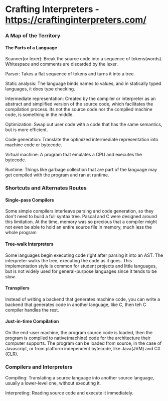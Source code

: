 # Crafting Interpreters - https://craftinginterpreters.com/


### A Map of the Territory

#### The Parts of  a Language
Scanner(or lexer): Break the source code into a sequence of tokens(words). Whitespace and comments are discarded by the lexer.

Parser: Takes a flat sequence of tokens and turns it into a tree.

Static analysis: The language binds names to values, and in statically typed languages, it does type checking.

Intermediate representation: Created by the compiler or interpreter as an abstract and simplified version of the source code, which facilitates the compilation process. Its not the source code nor the compiled machine code, is something in the middle.

Optimization: Swap out user code with a code that has the same semantics, but is more efficient.

Code generation: Translate the optimized intermediate representation into machine code or bytecode.

Virtual machine: A program that emulates a CPU and executes the bytecode.

Runtime: Things like garbage collection that are part of the language may get compiled with the program and ran at runtime.

### Shortcuts and Alternates Routes

#### Single-pass Compilers
Some simple compilers interleave parsing and code generation, so they don't need to build a full syntax tree. Pascal and C were designed around this limitation. At the time, memory was so precious that a compiler might not even be able to hold an entire source file in memory, much less the whole program

#### Tree-walk Interpreters
Some languages begin executing code right after parsing it into an AST. The interpreter walks the tree, executing the code as it goes. This implementation style is common for student projects and little languages, but is not widely used for general-purpose languages since it tends to be slow.

#### Transpilers
Instead of writing a backend that generates machine code, you can write a backend that generates code in another language, like C, then teh C compiler handles the rest.

#### Just-in-time Compilation
On the end-user machine, the program source code is loaded, then the program is compiled to native(machine) code for the architecture their computer supports. The program can be loaded from source, in the case of Javascript, or from platform independent bytecode, like Java(JVM) and C#(CLR).

### Compilers and Interpreters
Compiling: Translating a source language into another source language, usually a lower-level one, without executing it.

Interpreting: Reading source code and execute it immediately.
